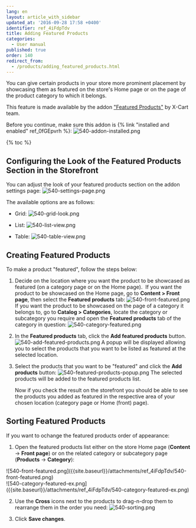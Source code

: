 ```yaml
---
lang: en
layout: article_with_sidebar
updated_at: '2016-09-28 17:58 +0400'
identifier: ref_4iFdpTdv
title: Adding Featured Products
categories:
  - User manual
published: true
order: 140
redirect_from:
  - /products/adding_featured_products.html
---
```

You can give certain products in your store more prominent placement by showcasing them as featured on the store's Home page or on the page of the product category to which it belongs. 

This feature is made available by the addon ["Featured Products"](https://market.x-cart.com/addons/featured-products.html "Adding featured products") by X-Cart team. 

Before you continue, make sure this addon is {% link "installed and enabled" ref_0fGEpvrh %}:
![540-addon-installed.png]({{site.baseurl}}/attachments/ref_4iFdpTdv/540-addon-installed.png)

{% toc %}

## Configuring the Look of the Featured Products Section in the Storefront

You can adjust the look of your featured products section on the addon settings page:
![540-settings-page.png]({{site.baseurl}}/attachments/ref_4iFdpTdv/540-settings-page.png)

The available options are as follows:

*   Grid:
    ![540-grid-look.png]({{site.baseurl}}/attachments/ref_4iFdpTdv/540-grid-look.png)

*   List:
    ![540-list-view.png]({{site.baseurl}}/attachments/ref_4iFdpTdv/540-list-view.png)

*   Table:
    ![540-table-view.png]({{site.baseurl}}/attachments/ref_4iFdpTdv/540-table-view.png)

## Creating Featured Products

To make a product "featured", follow the steps below:

1.  Decide on the location where you want the product to be showcased as featured (on a category page or on the Home page). 
    If you want the product to be showcased on the Home page, go to **Content > Front page**, then select the **Featured products** tab:
    ![540-front-featured.png]({{site.baseurl}}/attachments/ref_4iFdpTdv/540-front-featured.png)
    If you want the product to be showcased on the page of a category it belongs to, go to **Catalog > Categories**, locate the category or subcategory you require and open the **Featured products** tab of the category in question:
    ![540-category-featured.png]({{site.baseurl}}/attachments/ref_4iFdpTdv/540-category-featured.png)

2.  In the **Featured products** tab, click the **Add featured products** button.
    ![540-add-featured-products.png]({{site.baseurl}}/attachments/ref_4iFdpTdv/540-add-featured-products.png)
    A popup will be displayed allowing you to select the products that you want to be listed as featured at the selected location. 
    
3.  Select the products that you want to be "featured" and click the **Add products** button:
    ![540-featured-products-popup.png]({{site.baseurl}}/attachments/ref_4iFdpTdv/540-featured-products-popup.png)
    The selected products will be added to the featured products list.
   

    Now if you check the result on the storefront you should be able to see the products you added as featured in the respective area of your chosen location (category page or Home (front) page).

## Sorting Featured Products

If you want to ochange the featured products order of appearance:

1. Open the featured products list either on the store Home page (**Content** -> **Front page**) or on the related category or subcategory page (**Products** -> **Category**):
   <div class="ui stackable two column grid">
  <div class="column" markdown="span">![540-front-featured.png]({{site.baseurl}}/attachments/ref_4iFdpTdv/540-front-featured.png)</div>
  <div class="column" markdown="span">![540-category-featured-ex.png]({{site.baseurl}}/attachments/ref_4iFdpTdv/540-category-featured-ex.png)</div>
</div>

2. Use the **Cross** icons next to the products to drag-n-drop them to rearrange them in the order you need:
   ![540-sorting.png]({{site.baseurl}}/attachments/ref_4iFdpTdv/540-sorting.png)

3. Click **Save changes**.